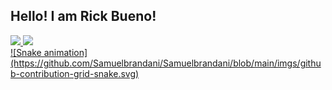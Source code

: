 ## Hello! I am Rick Bueno!
 <div>
  <a href="https://github.com/bueno">
  <img height="180em" src="https://github-readme-stats.vercel.app/api?username=bueno&show_icons=true&theme=cobalt&include_all_commits=true&count_private=true"/>
  <img height="180em" src="https://github-readme-stats.vercel.app/api/top-langs/?username=bueno&layout=compact&langs_count=7&theme=cobalt"/>
</div>

<div> 
  ![Snake animation](https://github.com/Samuelbrandani/Samuelbrandani/blob/main/imgs/github-contribution-grid-snake.svg)
</div>
